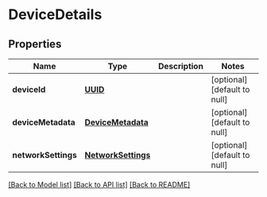 # DeviceDetails
## Properties

Name | Type | Description | Notes
------------ | ------------- | ------------- | -------------
**deviceId** | [**UUID**](UUID.md) |  | [optional] [default to null]
**deviceMetadata** | [**DeviceMetadata**](DeviceMetadata.md) |  | [optional] [default to null]
**networkSettings** | [**NetworkSettings**](NetworkSettings.md) |  | [optional] [default to null]

[[Back to Model list]](../README.md#documentation-for-models) [[Back to API list]](../README.md#documentation-for-api-endpoints) [[Back to README]](../README.md)

